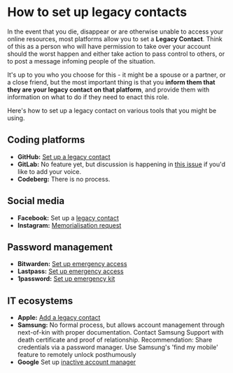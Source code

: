 # How to set up legacy contacts

In the event that you die, disappear or are otherwise unable to access your online resources, most platforms allow you to set a **Legacy Contact**. Think of this as a person who will have permission to take over your account should the worst happen and either take action to pass control to others, or to post a message infoming people of the situation.

It's up to you who you choose for this - it might be a spouse or a partner, or a close friend, but the most important thing is that you **inform them that they are your legacy contact on that platform**, and provide them with information on what to do if they need to enact this role.

Here's how to set up a legacy contact on various tools that you might be using.

## Coding platforms 

- **GitHub:** [Set up a legacy contact](https://docs.github.com/en/repositories/managing-your-repositorys-settings-and-features/repository-access-and-collaboration/maintaining-ownership-continuity-of-your-personal-accounts-repositories)
- **GitLab:** No feature yet, but discussion is happening in [this issue](https://gitlab.com/gitlab-org/gitlab/-/issues/26660) if you'd like to add your voice.
- **Codeberg:** There is no process.

## Social media
- **Facebook:** Set up a [legacy contact](https://www.facebook.com/help/1568013990080948)
- **Instagram:** [Memorialisation request](https://help.instagram.com/231764660354188)

## Password management
- **Bitwarden:** [Set up emergency access](https://bitwarden.com/blog/bitwarden-launches-emergency-access/)
- **Lastpass:** [Set up emergency access](https://www.lastpass.com/features/emergency-access)
- **1password:** [Set up emergency kit](https://support.1password.com/emergency-kit/)


## IT ecosystems
- **Apple:** [Add a legacy contact](https://support.apple.com/en-us/102631)
- **Samsung:** No formal process, but allows account management through next-of-kin with proper documentation. Contact Samsung Support with death certificate and proof of relationship. Recommendation: Share credentials via a password manager. Use Samsung's 'find my mobile' feature to remotely unlock posthumously
- **Google** Set up [inactive account manager](https://support.google.com/accounts/answer/3036546?hl=en)